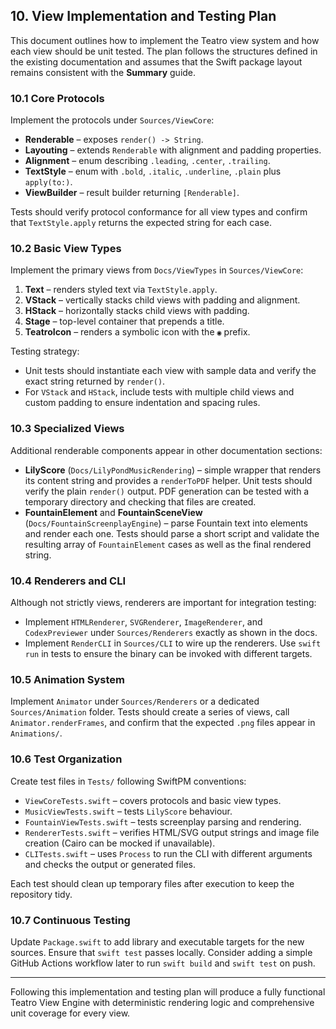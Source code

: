 ## 10. View Implementation and Testing Plan

This document outlines how to implement the Teatro view system and how each view should be unit tested. The plan follows the structures defined in the existing documentation and assumes that the Swift package layout remains consistent with the **Summary** guide.

### 10.1 Core Protocols
Implement the protocols under `Sources/ViewCore`:

- **Renderable** – exposes `render() -> String`.
- **Layouting** – extends `Renderable` with alignment and padding properties.
- **Alignment** – enum describing `.leading`, `.center`, `.trailing`.
- **TextStyle** – enum with `.bold`, `.italic`, `.underline`, `.plain` plus `apply(to:)`.
- **ViewBuilder** – result builder returning `[Renderable]`.

Tests should verify protocol conformance for all view types and confirm that `TextStyle.apply` returns the expected string for each case.

### 10.2 Basic View Types
Implement the primary views from `Docs/ViewTypes` in `Sources/ViewCore`:

1. **Text** – renders styled text via `TextStyle.apply`.
2. **VStack** – vertically stacks child views with padding and alignment.
3. **HStack** – horizontally stacks child views with padding.
4. **Stage** – top-level container that prepends a title.
5. **TeatroIcon** – renders a symbolic icon with the `◉` prefix.

Testing strategy:
- Unit tests should instantiate each view with sample data and verify the exact string returned by `render()`.
- For `VStack` and `HStack`, include tests with multiple child views and custom padding to ensure indentation and spacing rules.

### 10.3 Specialized Views
Additional renderable components appear in other documentation sections:

- **LilyScore** (`Docs/LilyPondMusicRendering`) – simple wrapper that renders its content string and provides a `renderToPDF` helper. Unit tests should verify the plain `render()` output. PDF generation can be tested with a temporary directory and checking that files are created.
- **FountainElement** and **FountainSceneView** (`Docs/FountainScreenplayEngine`) – parse Fountain text into elements and render each one. Tests should parse a short script and validate the resulting array of `FountainElement` cases as well as the final rendered string.

### 10.4 Renderers and CLI
Although not strictly views, renderers are important for integration testing:

- Implement `HTMLRenderer`, `SVGRenderer`, `ImageRenderer`, and `CodexPreviewer` under `Sources/Renderers` exactly as shown in the docs.
- Implement `RenderCLI` in `Sources/CLI` to wire up the renderers. Use `swift run` in tests to ensure the binary can be invoked with different targets.

### 10.5 Animation System
Implement `Animator` under `Sources/Renderers` or a dedicated `Sources/Animation` folder. Tests should create a series of views, call `Animator.renderFrames`, and confirm that the expected `.png` files appear in `Animations/`.

### 10.6 Test Organization
Create test files in `Tests/` following SwiftPM conventions:

- `ViewCoreTests.swift` – covers protocols and basic view types.
- `MusicViewTests.swift` – tests `LilyScore` behaviour.
- `FountainViewTests.swift` – tests screenplay parsing and rendering.
- `RendererTests.swift` – verifies HTML/SVG output strings and image file creation (Cairo can be mocked if unavailable).
- `CLITests.swift` – uses `Process` to run the CLI with different arguments and checks the output or generated files.

Each test should clean up temporary files after execution to keep the repository tidy.

### 10.7 Continuous Testing
Update `Package.swift` to add library and executable targets for the new sources. Ensure that `swift test` passes locally. Consider adding a simple GitHub Actions workflow later to run `swift build` and `swift test` on push.

---

Following this implementation and testing plan will produce a fully functional Teatro View Engine with deterministic rendering logic and comprehensive unit coverage for every view.
